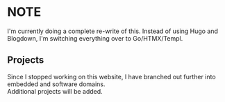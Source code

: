 # NOTE

I'm currently doing a complete re-write of this. Instead of using Hugo and Blogdown, I'm switching everything over to
Go/HTMX/Templ.


## Projects
Since I stopped working on this website, I have branched out further into embedded and software domains.<br>
Additional projects will be added.
